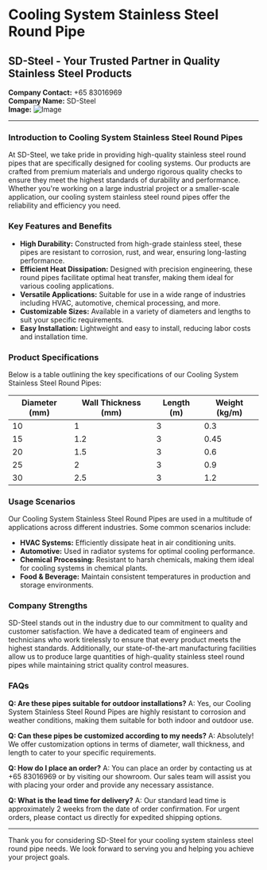 # Cooling System Stainless Steel Round Pipe

## SD-Steel - Your Trusted Partner in Quality Stainless Steel Products

**Company Contact:** +65 83016969  
**Company Name:** SD-Steel  
**Image:** ![Image](https://github.com/user-attachments/assets/2567258e-e124-4816-932d-1809bd27ef0b)

---

### Introduction to Cooling System Stainless Steel Round Pipes

At SD-Steel, we take pride in providing high-quality stainless steel round pipes that are specifically designed for cooling systems. Our products are crafted from premium materials and undergo rigorous quality checks to ensure they meet the highest standards of durability and performance. Whether you're working on a large industrial project or a smaller-scale application, our cooling system stainless steel round pipes offer the reliability and efficiency you need.

### Key Features and Benefits

- **High Durability:** Constructed from high-grade stainless steel, these pipes are resistant to corrosion, rust, and wear, ensuring long-lasting performance.
- **Efficient Heat Dissipation:** Designed with precision engineering, these round pipes facilitate optimal heat transfer, making them ideal for various cooling applications.
- **Versatile Applications:** Suitable for use in a wide range of industries including HVAC, automotive, chemical processing, and more.
- **Customizable Sizes:** Available in a variety of diameters and lengths to suit your specific requirements.
- **Easy Installation:** Lightweight and easy to install, reducing labor costs and installation time.

### Product Specifications

Below is a table outlining the key specifications of our Cooling System Stainless Steel Round Pipes:

| Diameter (mm) | Wall Thickness (mm) | Length (m) | Weight (kg/m) |
|---------------|---------------------|------------|---------------|
| 10            | 1                   | 3          | 0.3           |
| 15            | 1.2                 | 3          | 0.45          |
| 20            | 1.5                 | 3          | 0.6           |
| 25            | 2                   | 3          | 0.9           |
| 30            | 2.5                 | 3          | 1.2           |

### Usage Scenarios

Our Cooling System Stainless Steel Round Pipes are used in a multitude of applications across different industries. Some common scenarios include:

- **HVAC Systems:** Efficiently dissipate heat in air conditioning units.
- **Automotive:** Used in radiator systems for optimal cooling performance.
- **Chemical Processing:** Resistant to harsh chemicals, making them ideal for cooling systems in chemical plants.
- **Food & Beverage:** Maintain consistent temperatures in production and storage environments.

### Company Strengths

SD-Steel stands out in the industry due to our commitment to quality and customer satisfaction. We have a dedicated team of engineers and technicians who work tirelessly to ensure that every product meets the highest standards. Additionally, our state-of-the-art manufacturing facilities allow us to produce large quantities of high-quality stainless steel round pipes while maintaining strict quality control measures.

### FAQs

**Q: Are these pipes suitable for outdoor installations?**
A: Yes, our Cooling System Stainless Steel Round Pipes are highly resistant to corrosion and weather conditions, making them suitable for both indoor and outdoor use.

**Q: Can these pipes be customized according to my needs?**
A: Absolutely! We offer customization options in terms of diameter, wall thickness, and length to cater to your specific requirements.

**Q: How do I place an order?**
A: You can place an order by contacting us at +65 83016969 or by visiting our showroom. Our sales team will assist you with placing your order and provide any necessary assistance.

**Q: What is the lead time for delivery?**
A: Our standard lead time is approximately 2 weeks from the date of order confirmation. For urgent orders, please contact us directly for expedited shipping options.

---

Thank you for considering SD-Steel for your cooling system stainless steel round pipe needs. We look forward to serving you and helping you achieve your project goals.